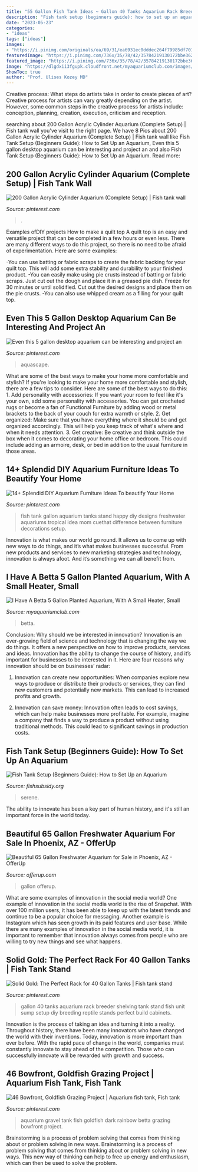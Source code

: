 ```yaml
---
title: "55 Gallon Fish Tank Ideas ~ Gallon 40 Tanks Aquarium Rack Breeder Shelving Tank Stand Fish Unit Sump Setup Diy Breeding Reptile Stands Perfect Build Cabinets"
description: "Fish tank setup (beginners guide): how to set up an aquarium"
date: "2023-05-23"
categories:
- "ideas"
tags: ["ideas"]
images:
- "https://i.pinimg.com/originals/ea/69/31/ea6931ec0dddec264f79985df7015aab.jpg"
featuredImage: "https://i.pinimg.com/736x/35/78/42/35784219130172bbe362307a17cf63cc---gallon-fish-tank-happy-mom-day.jpg"
featured_image: "https://i.pinimg.com/736x/35/78/42/35784219130172bbe362307a17cf63cc---gallon-fish-tank-happy-mom-day.jpg"
image: "https://dlgdxii3fgupk.cloudfront.net/myaquariumclub.com/images/fbfiles/images/828w/DSC01917-f5bfae02d8a6357c83b6ab1d965d5bdf_v_1517412965.JPG"
ShowToc: true
author: "Prof. Ulises Kozey MD"
---
```



Creative process: What steps do artists take in order to create pieces of art?
Creative process for artists can vary greatly depending on the artist. However, some common steps in the creative process for artists include: conception, planning, creation, execution, criticism and reception.

	

		
searching about 200 Gallon Acrylic Cylinder Aquarium (Complete Setup) | Fish tank wall you've visit to the right page. We have 8 Pics about 200 Gallon Acrylic Cylinder Aquarium (Complete Setup) | Fish tank wall like Fish Tank Setup (Beginners Guide): How to Set Up an Aquarium, Even this 5 gallon desktop aquarium can be interesting and project an and also Fish Tank Setup (Beginners Guide): How to Set Up an Aquarium. Read more:
		
    
## 200 Gallon Acrylic Cylinder Aquarium (Complete Setup) | Fish Tank Wall

<img loading=lazy src="https://i.pinimg.com/736x/3a/56/9e/3a569e66ed41a89f33e950b2927c9488.jpg" onerror="this.onerror=null;this.src='https://tse1.mm.bing.net/th?id=OIP.mSwyZMCz8qSZbyVOWdPNNQHaJ3&amp;pid=15.1';" alt="200 Gallon Acrylic Cylinder Aquarium (Complete Setup) | Fish tank wall">

_Source: pinterest.com_

>. 

	

Examples ofDIY projects
How to make a quilt top
A quilt top is an easy and versatile project that can be completed in a few hours or even less. There are many different ways to do this project, so there is no need to be afraid of experimentation. Here are some examples: 

-You can use batting or fabric scraps to create the fabric backing for your quilt top. This will add some extra stability and durability to your finished product. 
-You can easily make using pie crusts instead of batting or fabric scraps. Just cut out the dough and place it in a greased pie dish. Freeze for 30 minutes or until solidified. Cut out the desired designs and place them on the pie crusts. 
-You can also use whipped cream as a filling for your quilt top.

    
## Even This 5 Gallon Desktop Aquarium Can Be Interesting And Project An

<img loading=lazy src="https://i.pinimg.com/736x/48/78/94/48789409f196f7ff310ebc4b93e52084.jpg" onerror="this.onerror=null;this.src='https://tse1.mm.bing.net/th?id=OIP.Jp2a4uBtYFJmXdzzU2qV-AHaIj&amp;pid=15.1';" alt="Even this 5 gallon desktop aquarium can be interesting and project an">

_Source: pinterest.com_

>aquascape. 

	

What are some of the best ways to make your home more comfortable and stylish?
If you're looking to make your home more comfortable and stylish, there are a few tips to consider. Here are some of the best ways to do this: 1. Add personality with accessories: If you want your room to feel like it's your own, add some personality with accessories. You can get crocheted rugs or become a fan of Functional Furniture by adding wood or metal brackets to the back of your couch for extra warmth or style. 2. Get organized: Make sure that you have everything where it should be and get organized accordingly. This will help you keep track of what's where and when it needs attention. 3. Get creative: Be creative and think outside the box when it comes to decorating your home office or bedroom. This could include adding an armoire, desk, or bed in addition to the usual furniture in those areas. 
    
## 14+ Splendid DIY Aquarium Furniture Ideas To Beautify Your Home

<img loading=lazy src="https://i.pinimg.com/736x/35/78/42/35784219130172bbe362307a17cf63cc---gallon-fish-tank-happy-mom-day.jpg" onerror="this.onerror=null;this.src='https://tse2.mm.bing.net/th?id=OIP.Zqbd2BX_u63w9hU7KHsFugHaFj&amp;pid=15.1';" alt="14+ Splendid DIY Aquarium Furniture Ideas To beautify Your Home">

_Source: pinterest.com_

>fish tank gallon aquarium tanks stand happy diy designs freshwater aquariums tropical idea mom cuethat difference between furniture decorations setup. 

	

Innovation is what makes our world go round. It allows us to come up with new ways to do things, and it’s what makes businesses successful. From new products and services to new marketing strategies and technology, innovation is always afoot. And it’s something we can all benefit from.

    
## I Have A Betta 5 Gallon Planted Aquarium, With A Small Heater, Small

<img loading=lazy src="https://dlgdxii3fgupk.cloudfront.net/myaquariumclub.com/images/fbfiles/images/828w/DSC01917-f5bfae02d8a6357c83b6ab1d965d5bdf_v_1517412965.JPG" onerror="this.onerror=null;this.src='https://tse3.mm.bing.net/th?id=OIP.1he66-fLKAKCdk10XUpuSAHaFj&amp;pid=15.1';" alt="I Have A Betta 5 Gallon Planted Aquarium, With A Small Heater, Small">

_Source: myaquariumclub.com_

>betta. 

	

Conclusion: Why should we be interested in innovation?
Innovation is an ever-growing field of science and technology that is changing the way we do things. It offers a new perspective on how to improve products, services and ideas. Innovation has the ability to change the course of history, and it’s important for businesses to be interested in it. Here are four reasons why innovation should be on businesses’ radar:
1) Innovation can create new opportunities: When companies explore new ways to produce or distribute their products or services, they can find new customers and potentially new markets. This can lead to increased profits and growth.

2) Innovation can save money: Innovation often leads to cost savings, which can help make businesses more profitable. For example, imagine a company that finds a way to produce a product without using traditional methods. This could lead to significant savings in production costs.

    
## Fish Tank Setup (Beginners Guide): How To Set Up An Aquarium

<img loading=lazy src="https://fishsubsidy.org/wp-content/uploads/2019/10/cfc9b9fb4202817d29069b567b65e9a5-1024x768.jpg" onerror="this.onerror=null;this.src='https://tse3.mm.bing.net/th?id=OIP.cnIfMSjF3CgeCnWbJVgTfgHaFj&amp;pid=15.1';" alt="Fish Tank Setup (Beginners Guide): How to Set Up an Aquarium">

_Source: fishsubsidy.org_

>serene. 

	

The ability to innovate has been a key part of human history, and it's still an important force in the world today.

    
## Beautiful 65 Gallon Freshwater Aquarium For Sale In Phoenix, AZ - OfferUp

<img loading=lazy src="https://photos.offerup.com/dYmTbZQrP4ZaDfNNetrPMp40Ciw=/600x800/7be6/7be66c3b9a674cfbaf30d8d2b413854c.jpg" onerror="this.onerror=null;this.src='https://tse4.mm.bing.net/th?id=OIP.IaqlBRAUt2UTiF1nXMpPYQHaJ4&amp;pid=15.1';" alt="Beautiful 65 Gallon Freshwater Aquarium for Sale in Phoenix, AZ - OfferUp">

_Source: offerup.com_

>gallon offerup. 

	

What are some examples of innovation in the social media world?
One example of innovation in the social media world is the rise of Snapchat. With over 100 million users, it has been able to keep up with the latest trends and continue to be a popular choice for messaging. Another example is Instagram which has seen growth in its paid features and user base. While there are many examples of innovation in the social media world, it is important to remember that innovation always comes from people who are willing to try new things and see what happens.

    
## Solid Gold: The Perfect Rack For 40 Gallon Tanks | Fish Tank Stand

<img loading=lazy src="https://i.pinimg.com/originals/ea/69/31/ea6931ec0dddec264f79985df7015aab.jpg" onerror="this.onerror=null;this.src='https://tse4.mm.bing.net/th?id=OIP.ZlUUCExajv140ZYInjwidQHaKV&amp;pid=15.1';" alt="Solid Gold: The Perfect Rack for 40 Gallon Tanks | Fish tank stand">

_Source: pinterest.com_

>gallon 40 tanks aquarium rack breeder shelving tank stand fish unit sump setup diy breeding reptile stands perfect build cabinets. 

	

Innovation is the process of taking an idea and turning it into a reality. Throughout history, there have been many innovators who have changed the world with their inventions. Today, innovation is more important than ever before. With the rapid pace of change in the world, companies must constantly innovate to stay ahead of the competition. Those who can successfully innovate will be rewarded with growth and success.

    
## 46 Bowfront, Goldfish Grazing Project | Aquarium Fish Tank, Fish Tank

<img loading=lazy src="https://i.pinimg.com/736x/57/91/0b/57910bd970d0f628b9f066c3a1498150--aquarium-set-aquarium-ideas.jpg" onerror="this.onerror=null;this.src='https://tse3.mm.bing.net/th?id=OIP.ZoiqIlsFSMs4zCIjDn8QIAHaEz&amp;pid=15.1';" alt="46 Bowfront, Goldfish Grazing Project | Aquarium fish tank, Fish tank">

_Source: pinterest.com_

>aquarium gravel tank fish goldfish dark rainbow betta grazing bowfront project. 

	

Brainstorming is a process of problem solving that comes from thinking about or problem solving in new ways.
Brainstorming is a process of problem solving that comes from thinking about or problem solving in new ways. This new way of thinking can help to free up energy and enthusiasm, which can then be used to solve the problem.

